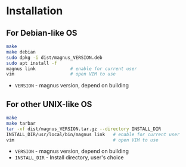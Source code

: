 # Installation

## For Debian-like OS

```bash
make
make debian
sudo dpkg -i dist/magnus_VERSION.deb
sudo apt install -f
magnus link             # enable for current user
vim                     # open VIM to use
```

* `VERSION` - magnus version, depend on building

## For other UNIX-like OS


```bash
make
make tarbar
tar -xf dist/magnus_VERSION.tar.gz --directory INSTALL_DIR
INSTALL_DIR/usr/local/bin/magnus link   # enable for current user
vim                                     # open VIM to use
```

* `VERSION` - magnus version, depend on building
* `INSTALL_DIR` - Install directory, user's choice
